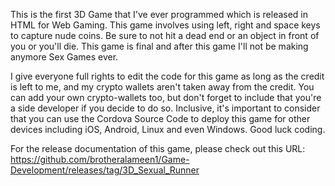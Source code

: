 This is the first 3D Game that I've ever programmed which is released in HTML for Web Gaming. This game involves using left, right and space keys to capture nude coins. Be sure to not hit a dead end or an object in front of you or you'll die. This game is final and after this game I'll not be making anymore Sex Games ever.

I give everyone full rights to edit the code for this game as long as the credit is left to me, and my crypto wallets aren't taken away from the credit. You can add your own crypto-wallets too, but don't forget to include that you're a side developer if you decide to do so. Inclusive, it's important to consider that you can use the Cordova Source Code to deploy this game for other devices including iOS, Android, Linux and even Windows. Good luck coding.

For the release documentation of this game, please check out this URL: https://github.com/brotheralameen1/Game-Development/releases/tag/3D_Sexual_Runner
